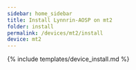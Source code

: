 ```yaml
---
sidebar: home_sidebar
title: Install Lynnrin-AOSP on mt2
folder: install
permalink: /devices/mt2/install
device: mt2
---
```

{% include templates/device_install.md %}
